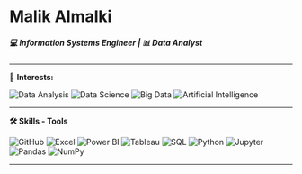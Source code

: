 # Malik Almalki  
##### 💻 Information Systems Engineer | 📊 Data Analyst

---

🎯 **Interests:**

![Data Analysis](https://img.shields.io/badge/Data%20Analysis-4CAF50?style=flat&logo=googleanalytics&logoColor=white)
![Data Science](https://img.shields.io/badge/Data%20Science-2196F3?style=flat&logo=datascience&logoColor=white)
![Big Data](https://img.shields.io/badge/Big%20Data-9C27B0?style=flat&logo=apachespark&logoColor=white)
![Artificial Intelligence](https://img.shields.io/badge/Artificial%20Intelligence-FF5722?style=flat&logo=tensorflow&logoColor=white)

---

**🛠️ Skills - Tools**

![GitHub](https://img.shields.io/badge/GitHub-181717?style=flat&logo=github&logoColor=white)
![Excel](https://img.shields.io/badge/Microsoft%20Excel-217346?style=flat&logo=microsoft-excel&logoColor=white)
![Power BI](https://img.shields.io/badge/Power%20BI-F2C811?style=flat&logo=powerbi&logoColor=black)
![Tableau](https://img.shields.io/badge/Tableau-E97627?style=flat&logo=tableau&logoColor=white)
![SQL](https://img.shields.io/badge/SQL-4479A1?style=flat&logo=postgresql&logoColor=white)
![Python](https://img.shields.io/badge/Python-3776AB?style=flat&logo=python&logoColor=white)
![Jupyter](https://img.shields.io/badge/Jupyter-F37626?style=flat&logo=jupyter&logoColor=white)
![Pandas](https://img.shields.io/badge/Pandas-150458?style=flat&logo=pandas&logoColor=white)
![NumPy](https://img.shields.io/badge/NumPy-013243?style=flat&logo=numpy&logoColor=white)

---
